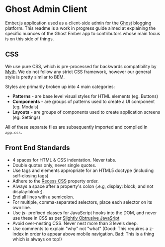 # Ghost Admin Client

Ember.js application used as a client-side admin for the [Ghost](http://ghost.org) blogging platform. This readme is a work in progress guide aimed at explaining the specific nuances of the Ghost Ember app to contributors whose main focus is on this side of things.


## CSS

We use pure CSS, which is pre-processed for backwards compatibility by [Myth](http://myth.io). We do not follow any strict CSS framework, however our general style is pretty similar to BEM.

Styles are primarily broken up into 4 main categories:

* **Patterns** - are base level visual styles for HTML elements (eg. Buttons)
* **Components** - are groups of patterns used to create a UI component (eg. Modals)
* **Layouts** - are groups of components used to create application screens (eg. Settings)

All of these separate files are subsequently imported and compiled in `app.css`.


## Front End Standards

* 4 spaces for HTML & CSS indentation. Never tabs.
* Double quotes only, never single quotes.
* Use tags and elements appropriate for an HTML5 doctype (including self-closing tags)
* Adhere to the [Recess CSS](http://markdotto.com/2011/11/29/css-property-order/) property order.
* Always a space after a property's colon (.e.g, display: block; and not display:block;).
* End all lines with a semicolon.
* For multiple, comma-separated selectors, place each selector on its own line.
* Use js- prefixed classes for JavaScript hooks into the DOM, and never use these in CSS as per [Slightly Obtrusive JavaSript](http://ozmm.org/posts/slightly_obtrusive_javascript.html)
* Avoid over-nesting CSS. Never nest more than 3 levels deep.
* Use comments to explain "why" not "what" (Good: This requires a z-index in order to appear above mobile navigation. Bad: This is a thing which is always on top!)
